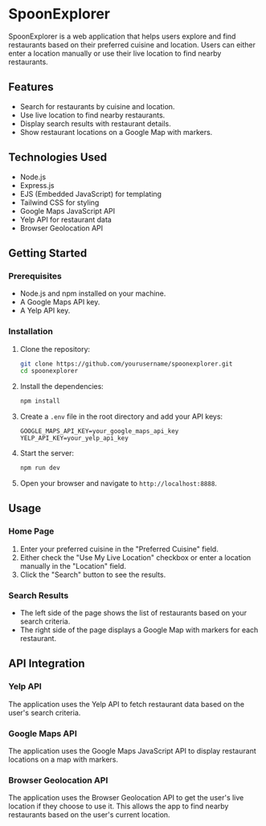 # SpoonExplorer

SpoonExplorer is a web application that helps users explore and find restaurants based on their preferred cuisine and location. Users can either enter a location manually or use their live location to find nearby restaurants.

## Features

- Search for restaurants by cuisine and location.
- Use live location to find nearby restaurants.
- Display search results with restaurant details.
- Show restaurant locations on a Google Map with markers.

## Technologies Used

- Node.js
- Express.js
- EJS (Embedded JavaScript) for templating
- Tailwind CSS for styling
- Google Maps JavaScript API
- Yelp API for restaurant data
- Browser Geolocation API

## Getting Started

### Prerequisites

- Node.js and npm installed on your machine.
- A Google Maps API key.
- A Yelp API key.

### Installation

1. Clone the repository:

    ```bash
    git clone https://github.com/yourusername/spoonexplorer.git
    cd spoonexplorer
    ```

2. Install the dependencies:

    ```bash
    npm install
    ```

3. Create a `.env` file in the root directory and add your API keys:

    ```
    GOOGLE_MAPS_API_KEY=your_google_maps_api_key
    YELP_API_KEY=your_yelp_api_key
    ```

4. Start the server:

    ```bash
    npm run dev
    ```

5. Open your browser and navigate to `http://localhost:8888`.

## Usage

### Home Page

1. Enter your preferred cuisine in the "Preferred Cuisine" field.
2. Either check the "Use My Live Location" checkbox or enter a location manually in the "Location" field.
3. Click the "Search" button to see the results.

### Search Results

- The left side of the page shows the list of restaurants based on your search criteria.
- The right side of the page displays a Google Map with markers for each restaurant.


## API Integration

### Yelp API

The application uses the Yelp API to fetch restaurant data based on the user's search criteria.

### Google Maps API

The application uses the Google Maps JavaScript API to display restaurant locations on a map with markers.

### Browser Geolocation API

The application uses the Browser Geolocation API to get the user's live location if they choose to use it. This allows the app to find nearby restaurants based on the user's current location.

